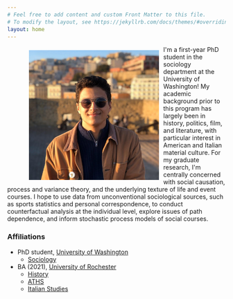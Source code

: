 ```yaml
---
# Feel free to add content and custom Front Matter to this file.
# To modify the layout, see https://jekyllrb.com/docs/themes/#overriding-theme-defaults
layout: home
---
```

<figure>
  <img src="assets/picwithbutton.jpg" style="padding: 10px; float: left; width:300px;height:300px;"/>
 </figure>
I'm a first-year PhD student in the sociology department at the University of Washington! My academic background prior to this program has largely been in history, politics, film, and literature, with particular interest in American and Italian material culture. For my graduate research, I'm centrally concerned with social causation, process and variance theory, and the underlying texture of life and event courses. I hope to use data from unconventional sociological sources, such as sports statistics and personal correspondence, to conduct counterfactual analysis at the individual level, explore issues of path dependence, and inform stochastic process models of social courses.
<br>

### Affiliations
+ PhD student, [University of Washington](http://www.uw.edu)
  + [Sociology](https://soc.washington.edu/)
+ BA (2021), [University of Rochester](https://www.rochester.edu/)  
  + [History](https://www.sas.rochester.edu/his/)
  + [ATHS](https://www.rochester.edu/college/aths/)
  + [Italian Studies](https://www.sas.rochester.edu/mlc/undergraduate/italian.html)
  
